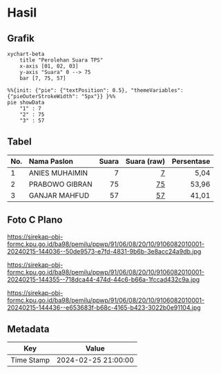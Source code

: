 # Hasil

## Grafik

```mermaid
xychart-beta
    title "Perolehan Suara TPS"
    x-axis [01, 02, 03]
    y-axis "Suara" 0 --> 75
    bar [7, 75, 57]
```

```mermaid
%%{init: {"pie": {"textPosition": 0.5}, "themeVariables": {"pieOuterStrokeWidth": "5px"}} }%%
pie showData
    "1" : 7
    "2" : 75
    "3" : 57
```

## Tabel

| No. | Nama Paslon    | Suara | Suara (raw) | Persentase |
|:--- |:-------------- | -----:| -----------:| ----------:|
| 1   | ANIES MUHAIMIN | 7     | [7][p-1]    | 5,04       |
| 2   | PRABOWO GIBRAN | 75    | [75][p-2]   | 53,96      |
| 3   | GANJAR MAHFUD  | 57    | [57][p-3]   | 41,01      |


[p-1]: https://github.com/gigit-pemilu/pemilu-2024-91-papua/blob/main/pilpres/hitung-suara/sub/91-papua/sub/06-biak-numfor/sub/08-biak-barat/sub/2010-warberik/sub/001-tps/sub/paslon-1.txt
[p-2]: https://github.com/gigit-pemilu/pemilu-2024-91-papua/blob/main/pilpres/hitung-suara/sub/91-papua/sub/06-biak-numfor/sub/08-biak-barat/sub/2010-warberik/sub/001-tps/sub/paslon-2.txt
[p-3]: https://github.com/gigit-pemilu/pemilu-2024-91-papua/blob/main/pilpres/hitung-suara/sub/91-papua/sub/06-biak-numfor/sub/08-biak-barat/sub/2010-warberik/sub/001-tps/sub/paslon-3.txt

## Foto C Plano

https://sirekap-obj-formc.kpu.go.id/ba98/pemilu/ppwp/91/06/08/20/10/9106082010001-20240215-144036--50de9573-e7fd-4831-9b6b-3e8acc24a9db.jpg

https://sirekap-obj-formc.kpu.go.id/ba98/pemilu/ppwp/91/06/08/20/10/9106082010001-20240215-144355--718dca44-474d-44c6-b66a-1fccad432c9a.jpg

https://sirekap-obj-formc.kpu.go.id/ba98/pemilu/ppwp/91/06/08/20/10/9106082010001-20240215-144436--e653683f-b68c-4165-b423-3022b0e91104.jpg


## Metadata

| Key        | Value               |
| ---------- | ------------------- |
| Time Stamp | 2024-02-25 21:00:00 |



